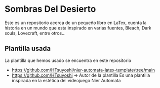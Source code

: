 # Sombras Del Desierto
Este es un repositorio acerca de un pequeño libro en LaTex, cuenta la historia en un mundo que esta inspirado en varias fuentes, Bleach, Dark souls, Lovecraft, entre otros...

## Plantilla usada
La plantilla que hemos usado se encuentra en este repositorio
- https://github.com/HTsuyoshi/nier-automata-latex-template/tree/main
- https://github.com/HTsuyoshi -> Autor de la plantilla
Es una plantilla inspirada en la estética del videojuego Nier Automata
